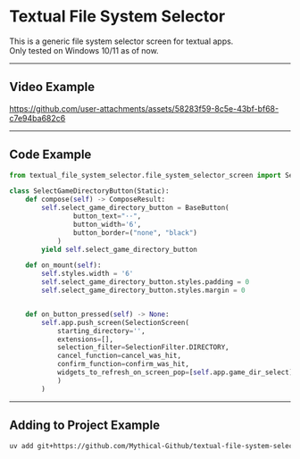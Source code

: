 # Textual File System Selector

This is a generic file system selector screen for textual apps.\
Only tested on Windows 10/11 as of now.

---

## Video Example

https://github.com/user-attachments/assets/58283f59-8c5e-43bf-bf68-c7e94ba682c6

---

## Code Example

```python
from textual_file_system_selector.file_system_selector_screen import SelectionScreen, SelectionFilter

class SelectGameDirectoryButton(Static):
    def compose(self) -> ComposeResult:
        self.select_game_directory_button = BaseButton(
                button_text="··",
                button_width='6',
                button_border=("none", "black")
            )
        yield self.select_game_directory_button

    def on_mount(self):
        self.styles.width = '6'
        self.select_game_directory_button.styles.padding = 0
        self.select_game_directory_button.styles.margin = 0


    def on_button_pressed(self) -> None:
        self.app.push_screen(SelectionScreen(
            starting_directory='',
            extensions=[],
            selection_filter=SelectionFilter.DIRECTORY,
            cancel_function=cancel_was_hit, 
            confirm_function=confirm_was_hit,
            widgets_to_refresh_on_screen_pop=[self.app.game_dir_select]
            )
        )
```

---

## Adding to Project Example
```bash
uv add git+https://github.com/Mythical-Github/textual-file-system-selector
```

